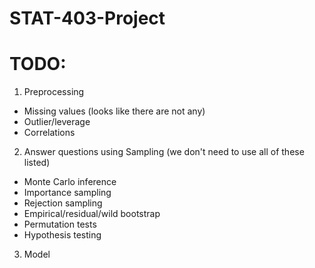# STAT-403-Project
# TODO:
1. Preprocessing
- Missing values (looks like there are not any)
- Outlier/leverage
- Correlations

2. Answer questions using Sampling (we don't need to use all of these listed)
- Monte Carlo inference
- Importance sampling
- Rejection sampling
- Empirical/residual/wild bootstrap
- Permutation tests
- Hypothesis testing

3. Model